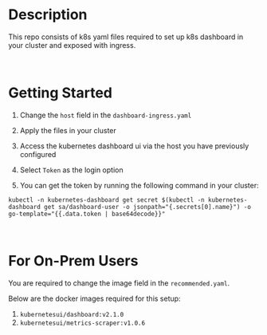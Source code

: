 # Description

This repo consists of k8s yaml files required to set up k8s dashboard in your cluster and exposed with ingress.

<br>

# Getting Started

1. Change the `host` field in the `dashboard-ingress.yaml`

2. Apply the files in your cluster

3. Access the kubernetes dashboard ui via the host you have previously configured

4. Select `Token` as the login option

5. You can get the token by running the following command in your cluster:

```shell
kubectl -n kubernetes-dashboard get secret $(kubectl -n kubernetes-dashboard get sa/dashboard-user -o jsonpath="{.secrets[0].name}") -o go-template="{{.data.token | base64decode}}"
```

<br>

# For On-Prem Users

You are required to change the image field in the `recommended.yaml`.

Below are the docker images required for this setup:

1. `kubernetesui/dashboard:v2.1.0`
2. `kubernetesui/metrics-scraper:v1.0.6`
